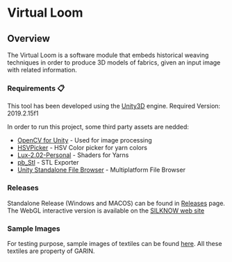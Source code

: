 # Virtual Loom

## Overview

The Virtual Loom is a software module that embeds historical weaving techniques in order to produce 3D models of fabrics, given an input image with related information.

### Requirements 📋

This tool has been developed using the [Unity3D](https://unity.com/) engine.
Required Version: 2019.2.15f1

In order to run this project, some third party assets are nedded:
* [OpenCV for Unity](https://assetstore.unity.com/packages/tools/integration/opencv-for-unity-21088) - Used for image processing
* [HSVPicker](https://github.com/judah4/HSV-Color-Picker-Unity) - HSV Color picker for yarn colors
* [Lux-2.02-Personal](https://www.google.com/search?q=Lux-2.02-Personal&oq=Lux-2.02-Personal&aqs=chrome..69i57.903j0j4&sourceid=chrome&ie=UTF-8) - Shaders for Yarns
* [pb_Stl](https://github.com/Hengle/pb_Stl) - STL Exporter
* [Unity Standalone File Browser](https://github.com/gkngkc/UnityStandaloneFileBrowser) - Multiplatform File Browser

### Releases
Standalone Release (Windows and MACOS) can be found in [Releases](https://github.com/silknow/virtualLoom/releases) page. The WebGL interactive version is available on the [SILKNOW web site](http://www.silknow.eu/virtualLoom-v0.9b/)

### Sample Images
For testing purpose, sample images of textiles can be found [here](https://silknow.uv.es/owncloud/index.php/s/gK3rSg1PkM1t4j2). All these textiles are property of GARIN.  
